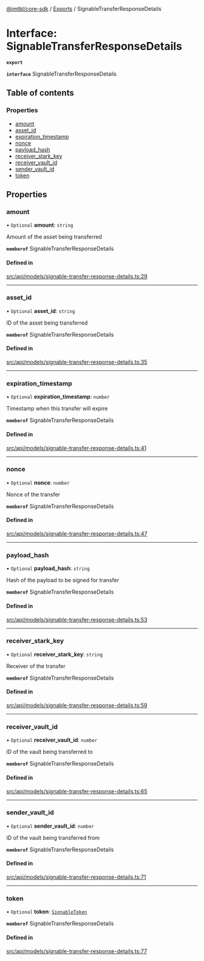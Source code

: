 [@imtbl/core-sdk](../README.md) / [Exports](../modules.md) / SignableTransferResponseDetails

# Interface: SignableTransferResponseDetails

**`export`** 

**`interface`** SignableTransferResponseDetails

## Table of contents

### Properties

- [amount](SignableTransferResponseDetails.md#amount)
- [asset\_id](SignableTransferResponseDetails.md#asset_id)
- [expiration\_timestamp](SignableTransferResponseDetails.md#expiration_timestamp)
- [nonce](SignableTransferResponseDetails.md#nonce)
- [payload\_hash](SignableTransferResponseDetails.md#payload_hash)
- [receiver\_stark\_key](SignableTransferResponseDetails.md#receiver_stark_key)
- [receiver\_vault\_id](SignableTransferResponseDetails.md#receiver_vault_id)
- [sender\_vault\_id](SignableTransferResponseDetails.md#sender_vault_id)
- [token](SignableTransferResponseDetails.md#token)

## Properties

### amount

• `Optional` **amount**: `string`

Amount of the asset being transferred

**`memberof`** SignableTransferResponseDetails

#### Defined in

[src/api/models/signable-transfer-response-details.ts:29](https://github.com/immutable/imx-core-sdk/blob/7204457/src/api/models/signable-transfer-response-details.ts#L29)

___

### asset\_id

• `Optional` **asset\_id**: `string`

ID of the asset being transferred

**`memberof`** SignableTransferResponseDetails

#### Defined in

[src/api/models/signable-transfer-response-details.ts:35](https://github.com/immutable/imx-core-sdk/blob/7204457/src/api/models/signable-transfer-response-details.ts#L35)

___

### expiration\_timestamp

• `Optional` **expiration\_timestamp**: `number`

Timestamp when this transfer will expire

**`memberof`** SignableTransferResponseDetails

#### Defined in

[src/api/models/signable-transfer-response-details.ts:41](https://github.com/immutable/imx-core-sdk/blob/7204457/src/api/models/signable-transfer-response-details.ts#L41)

___

### nonce

• `Optional` **nonce**: `number`

Nonce of the transfer

**`memberof`** SignableTransferResponseDetails

#### Defined in

[src/api/models/signable-transfer-response-details.ts:47](https://github.com/immutable/imx-core-sdk/blob/7204457/src/api/models/signable-transfer-response-details.ts#L47)

___

### payload\_hash

• `Optional` **payload\_hash**: `string`

Hash of the payload to be signed for transfer

**`memberof`** SignableTransferResponseDetails

#### Defined in

[src/api/models/signable-transfer-response-details.ts:53](https://github.com/immutable/imx-core-sdk/blob/7204457/src/api/models/signable-transfer-response-details.ts#L53)

___

### receiver\_stark\_key

• `Optional` **receiver\_stark\_key**: `string`

Receiver of the transfer

**`memberof`** SignableTransferResponseDetails

#### Defined in

[src/api/models/signable-transfer-response-details.ts:59](https://github.com/immutable/imx-core-sdk/blob/7204457/src/api/models/signable-transfer-response-details.ts#L59)

___

### receiver\_vault\_id

• `Optional` **receiver\_vault\_id**: `number`

ID of the vault being transferred to

**`memberof`** SignableTransferResponseDetails

#### Defined in

[src/api/models/signable-transfer-response-details.ts:65](https://github.com/immutable/imx-core-sdk/blob/7204457/src/api/models/signable-transfer-response-details.ts#L65)

___

### sender\_vault\_id

• `Optional` **sender\_vault\_id**: `number`

ID of the vault being transferred from

**`memberof`** SignableTransferResponseDetails

#### Defined in

[src/api/models/signable-transfer-response-details.ts:71](https://github.com/immutable/imx-core-sdk/blob/7204457/src/api/models/signable-transfer-response-details.ts#L71)

___

### token

• `Optional` **token**: [`SignableToken`](SignableToken.md)

**`memberof`** SignableTransferResponseDetails

#### Defined in

[src/api/models/signable-transfer-response-details.ts:77](https://github.com/immutable/imx-core-sdk/blob/7204457/src/api/models/signable-transfer-response-details.ts#L77)
